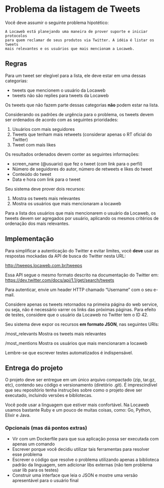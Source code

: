 # Problema da listagem de Tweets

Você deve assumir o seguinte problema hipotético:

```
A Locaweb está planejando uma maneira de prover suporte e iniciar protocolos
para quem reclamar de seus produtos via Twitter. A idéia é listar os tweets
mais relevantes e os usuários que mais mencionam a Locaweb.
```

## Regras

Para um tweet ser elegível para a lista, ele deve estar em uma dessas categorias:

* tweets que mencionem o usuário da Locaweb
* tweets não são replies para tweets da Locaweb

Os tweets que não fazem parte dessas categorias **não** podem estar na lista.

Considerando os padrões de urgência para o problema, os tweets devem
ser ordenados de acordo com as seguintes prioridades:

1. Usuários com mais seguidores
2. Tweets que tenham mais retweets (considerar apenas o RT oficial do Twitter)
3. Tweet com mais likes

Os resultados ordenados devem conter as seguintes informações:

* screen_name (@usuario) que fez o tweet (com link para o perfil)
* Número de seguidores do autor, número de retweets e likes do tweet
* Conteúdo do tweet
* Data e hora com link para o tweet

Seu sistema deve prover dois recursos:

1. Mostra os tweets mais relevantes
2. Mostra os usuários que mais mencionaram a locaweb

Para a lista dos usuários que mais mencionarem o usuário da Locaweb,
os tweets devem ser agregados por usuário, aplicando os mesmos
critérios de ordenação dos mais relevantes.

## Implementação

Para simplificar a autenticação do Twitter e evitar limites, você **deve**
usar as respostas mockadas da API de busca do Twitter nesta URL:

http://tweeps.locaweb.com.br/tweeps

Essa API segue o mesmo formato descrito na documentação do Twitter em:
https://dev.twitter.com/docs/api/1.1/get/search/tweets

Para autenticar, envie um header HTTP chamado “Username” com o seu e-mail.

Considere apenas os tweets retornados na primeira página do web
service, ou seja, não é necessário varrer os links das próximas
páginas. Para efeito de testes, considere que o usuário da Locaweb no
Twitter tem o ID 42.

Seu sistema deve expor os recursos **em formato JSON**, nas seguintes
URIs:

/most_relevants
    Mostra os tweets mais relevantes
    
/most_mentions
    Mostra os usuários que mais mencionaram a locaweb

Lembre-se que escrever testes automatizados é indispensável.

## Entrega do projeto

O projeto deve ser entregue em um único arquivo compactado (zip,
tar.gz, etc), contendo seu código e versionamento (diretório .git). É
imprescindível que seu repositório tenha instruções sobre como o
projeto deve ser executado, incluindo versões e bibliotecas.

Você pode usar a linguagem que estiver mais confortável. Na Locaweb
usamos bastante Ruby e um pouco de muitas coisas, como: Go, Python,
Elixir e Java.

### Opcionais (mas dá pontos extras)

+ Vir com um Dockerfile para que sua aplicação possa ser executada com
  apenas um comando
+ Escrever porque você decidiu utilizar tais ferramentas para resolver
  esse problema
+ Escrever o código que resolve o problema utilizando apenas a
  biblioteca padrão da linguagem, sem adicionar libs externas (não tem
  problema usar lib para os testes)
+ Construir uma interface que leia o JSON e mostre uma versão
  apresentável para o usuário final
